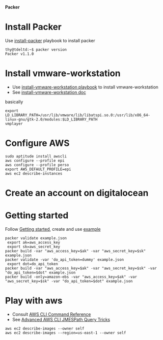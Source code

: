 **Packer**

# Install Packer

Use [install-packer][] playbook to install packer

```console
thy@tdeltd:~$ packer version
Packer v1.1.0
```

[install-packer]: https://github.com/thydel/misc-play/blob/master/install-packer.yml "github.com"

# Install vmware-workstation

- Use [install-vmware-workstation playbook][] to install vmware-workstation
- See [install-vmware-workstation doc][]

basically

```
export LD_LIBRARY_PATH=/usr/lib/vmware/lib/libatspi.so.0:/usr/lib/x86_64-linux-gnu/gtk-2.0/modules:$LD_LIBRARY_PATH
vmplayer
```

[install-vmware-workstation playbook]:
	https://github.com/thydel/misc-play/blob/master/install-vmware-workstation.yml "github.com"

[install-vmware-workstation doc]:
	https://github.com/thydel/misc-play/blob/master/install-vmware-workstation.md "github.com"

# Configure AWS

```
sudo aptitude install awscli
aws configure --profile epi
aws configure --profile perso
export AWS_DEFAULT_PROFILE=epi
aws ec2 describe-instances
```

# Create an account on digitalocean

# Getting started

Follow [Getting started][], create and use [example](example.json)

```
packer validate example.json
 export ak=aws_access_key
 export sk=aws_secret_key
packer build -var "aws_access_key=$ak" -var "aws_secret_key=$sk" example.json
packer validate -var 'do_api_token=dummy' example.json
 export dot=do_api_token
packer build -var "aws_access_key=$ak" -var "aws_secret_key=$sk" -var "do_api_token=$dot" example.json
packer build -only=amazon-ebs -var "aws_access_key=$ak" -var "aws_secret_key=$sk" -var "do_api_token=$dot" example.json
```

[Getting started]: https://www.packer.io/intro/getting-started/install.html "packer.io"

# Play with aws

- Consult [AWS CLI Command Reference][]
- See [Advanced AWS CLI JMESPath Query Tricks][]

```
aws ec2 describe-images --owner self
aws ec2 describe-images --region=us-east-1 --owner self
```

[AWS CLI Command Reference]: http://docs.aws.amazon.com/cli/latest/reference/ "docs.aws.amazon.com"

[Advanced AWS CLI JMESPath Query Tricks]:
	http://opensourceconnections.com/blog/2015/07/27/advanced-aws-cli-jmespath-query/ "opensourceconnections.com"
